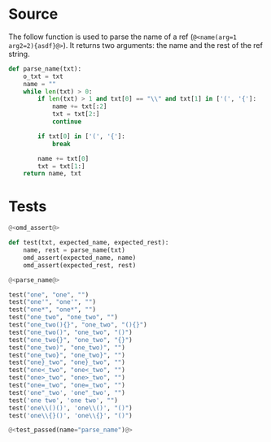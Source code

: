 # Source

The follow function is used to parse the name of a ref (`@<name(arg=1 arg2=2){asdf}@>`). It returns two arguments: the name and the rest of the ref string.

```python {name=parse_name}
def parse_name(txt):
    o_txt = txt
    name = ""
    while len(txt) > 0:
        if len(txt) > 1 and txt[0] == "\\" and txt[1] in ['(', '{']:
            name += txt[:2]
            txt = txt[2:]
            continue

        if txt[0] in ['(', '{']:
            break

        name += txt[0]
        txt = txt[1:]
    return name, txt
```

# Tests

```python {name=parse_name_tests menu=true}
@<omd_assert@>

def test(txt, expected_name, expected_rest):
    name, rest = parse_name(txt)
    omd_assert(expected_name, name)
    omd_assert(expected_rest, rest)

@<parse_name@>

test("one", "one", "")
test("one'", "one'", "")
test("one*", "one*", "")
test("one_two", "one_two", "")
test("one_two(){}", "one_two", "(){}")
test("one_two()", "one_two", "()")
test("one_two{}", "one_two", "{}")
test("one_two)", "one_two)", "")
test("one_two}", "one_two}", "")
test("one}_two", "one}_two", "")
test("one<_two", "one<_two", "")
test("one>_two", "one>_two", "")
test("one=_two", "one=_two", "")
test('one"_two', 'one"_two', "")
test('one two', 'one two', "")
test('one\\()()', 'one\\()', "()")
test('one\\{}()', 'one\\{}', "()")

@<test_passed(name="parse_name")@>
```
